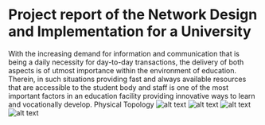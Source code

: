 # Project report of the Network Design and Implementation for a University
With the increasing demand for information and communication that is being a daily necessity for day-to-day transactions, the delivery of both aspects is of utmost importance within the environment of education.
Therein, in such situations providing fast and always available resources that are accessible to the student body and staff is one of the most important factors in an education facility providing innovative ways to learn and vocationally develop.
Physical Topology
![alt text](https://github.com/zudeera/Project-report-of-the-Network-Design-and-Implementation-for-a-University/blob/main/Physical%20Topology.jpg)
![alt text](https://github.com/zudeera/Project-report-of-the-Network-Design-and-Implementation-for-a-University/blob/main/Cloud%20Network%20Topology.jpg)
![alt text](https://github.com/zudeera/Project-report-of-the-Network-Design-and-Implementation-for-a-University/blob/main/Internal%20Server%20Topology%20(Logical).jpg)
![alt text](https://github.com/zudeera/Project-report-of-the-Network-Design-and-Implementation-for-a-University/blob/main/Demilitarized%20Zone%20Server%20Topology%20(Logical).jpg)
